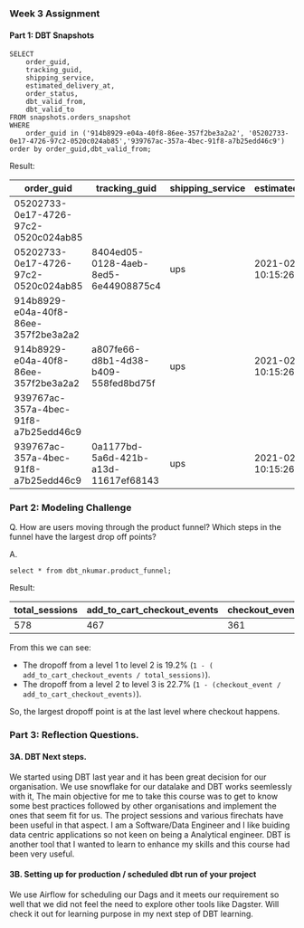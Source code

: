 ### Week 3 Assignment

#### Part 1: DBT Snapshots

```
SELECT 
    order_guid, 
    tracking_guid,
    shipping_service,
    estimated_delivery_at,
    order_status,
    dbt_valid_from, 
    dbt_valid_to 
FROM snapshots.orders_snapshot
WHERE
    order_guid in ('914b8929-e04a-40f8-86ee-357f2be3a2a2', '05202733-0e17-4726-97c2-0520c024ab85','939767ac-357a-4bec-91f8-a7b25edd46c9')
order by order_guid,dbt_valid_from;
```

Result:

| order_guid | tracking_guid | shipping_service | estimated_delivery_at | order_status | dbt_valid_from | dbt_valid_to|
| ----------- | ----------- |-----------| ----------- | ----------- | ----------- | ----------- |
05202733-0e17-4726-97c2-0520c024ab85||||preparing|2022-04-03 14:23:15.003569|2022-04-03 14:26:00.189633|
05202733-0e17-4726-97c2-0520c024ab85|8404ed05-0128-4aeb-8ed5-6e44908875c4|ups|2021-02-19 10:15:26|shipped|2022-04-03 14:26:00.189633||
914b8929-e04a-40f8-86ee-357f2be3a2a2||||preparing|2022-04-03 14:23:15.003569|2022-04-03 14:26:00.189633|
914b8929-e04a-40f8-86ee-357f2be3a2a2|a807fe66-d8b1-4d38-b409-558fed8bd75f|ups|2021-02-19 10:15:26|shipped|2022-04-03 14:26:00.189633||
939767ac-357a-4bec-91f8-a7b25edd46c9||||preparing|2022-04-03 14:23:15.003569|2022-04-03 14:26:00.189633|
939767ac-357a-4bec-91f8-a7b25edd46c9|0a1177bd-5a6d-421b-a13d-11617ef68143|ups|2021-02-19 10:15:26|shipped|2022-04-03 14:26:00.189633||

### Part 2: Modeling Challenge

Q. How are users moving through the product funnel? Which steps in the funnel have the largest drop off points?

A.

```
select * from dbt_nkumar.product_funnel;
```

Result:

| total_sessions | add_to_cart_checkout_events | checkout_events | 
| ----------- | ----------- |-----------|
578|467|361


From this we can see:

- The dropoff from a level 1 to level 2 is 19.2% (`1 - ( add_to_cart_checkout_events / total_sessions)`).
- The dropoff from a level 2 to level 3 is 22.7% (`1 - (checkout_event / add_to_cart_checkout_events)`).

So, the largest dropoff point is at the last level where checkout happens.


### Part 3: Reflection Questions.

#### 3A. DBT Next steps.

We started using DBT last year and it has been great decision for our organisation. We use snowflake for our datalake and DBT works seemlessly with it, The main objective for me to take this course was to get to know some best practices followed by other organisations and implement the ones that seem fit for us. The project sessions and various firechats have been useful in that aspect. I am a Software/Data Engineer and I like buiding data centric applications so not keen on being a Analytical engineer. DBT is another tool that I wanted to learn to enhance my skills and this course had been very useful.

#### 3B. Setting up for production / scheduled dbt run of your project

We use Airflow for scheduling our Dags and it meets our requirement so well that we did not feel the need to explore other tools like Dagster. Will check it out for learning purpose in my next step of DBT learning.